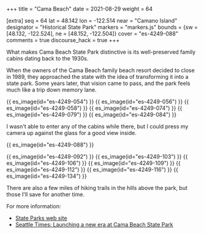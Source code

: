 +++
title = "Cama Beach"
date = 2021-08-29
weight = 64

[extra]
seq = 64
lat = 48.142
lon = -122.514
near = "Camano Island"
designator = "Historical State Park"
markers = "markers.js"
bounds = {sw = [48.132, -122.524], ne = [48.152, -122.504]}
cover = "es-4249-088"
comments = true
discourse_hack = true
+++

What makes Cama Beach State Park distinctive is its well-preserved family cabins dating back to the 1930s.

<!-- more -->

When the owners of the Cama Beach family beach resort decided to close in 1989, they approached the state with the idea of transforming it into a state park. Some years later, that vision came to pass, and the park feels much like a trip down memory lane.

{{ es_image(id="es-4249-054") }}
{{ es_image(id="es-4249-056") }}
{{ es_image(id="es-4249-058") }}
{{ es_image(id="es-4249-074") }}
{{ es_image(id="es-4249-079") }}
{{ es_image(id="es-4249-084") }}

I wasn't able to enter any of the cabins while there, but I could press my camera up against the glass for a good view inside.

{{ es_image(id="es-4249-088") }}

{{ es_image(id="es-4249-092") }}
{{ es_image(id="es-4249-103") }}
{{ es_image(id="es-4249-106") }}
{{ es_image(id="es-4249-109") }}
{{ es_image(id="es-4249-112") }}
{{ es_image(id="es-4249-116") }}
{{ es_image(id="es-4249-134") }}

There are also a few miles of hiking trails in the hills above the park, but those I'll save for another time.

For more information:

* [State Parks web site](https://www.parks.state.wa.us/483/Cama-Beach)
* [Seattle Times: Launching a new era at Cama Beach State Park](https://www.seattletimes.com/outdoors/launching-a-new-era-at-cama-beach-state-park/)

